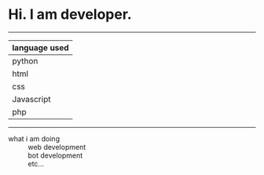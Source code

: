 # Hi. I am developer.
***
| language used |
|:--------------|
| python        |
| html          |
| css           |
| Javascript    |
| php           |
***
<dl>
 <dt>what i am doing</dt>
    <dd>web development</dd>
    <dd>bot development</dd> 
    <dd>etc...</dd>
</dl>
